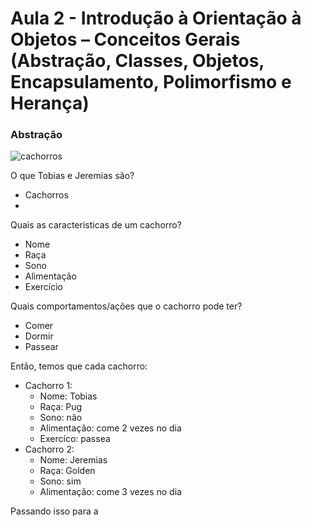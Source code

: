 # Aula 2 - Introdução à Orientação à Objetos – Conceitos Gerais (Abstração, Classes, Objetos, Encapsulamento, Polimorfismo e Herança)

### Abstração

![cachorros](https://github.com/user-attachments/assets/1e95464c-371b-49f2-a152-b40da01fc614)

O que Tobias e Jeremias são?

  - Cachorros
  - 
Quais as caracteristicas de um cachorro?

  - Nome
  - Raça
  - Sono
  - Alimentação
  - Exercício
    
Quais comportamentos/ações que o cachorro pode ter?

  - Comer
  - Dormir
  - Passear
    
Então, temos que cada cachorro:

- Cachorro 1:
  - Nome: Tobias
  - Raça: Pug
  - Sono: não
  - Alimentação: come 2 vezes no dia
  - Exercíco: passea
- Cachorro 2:
  - Nome: Jeremias
  - Raça: Golden
  - Sono: sim
  - Alimentação: come 3 vezes no dia

Passando isso para a 

